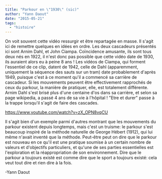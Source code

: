 ```yaml
---
title: "Parkour en \"1930\" (sic)"
author: "Yann Daout"
date: "2015-05-21"
tags: 
  - "histoire"
---
```


On voit souvent cette vidéo ressurgir et être repartagée en masse. Il s'agit ici de remettre quelques en idées en ordre. Les deux cascadeurs présentés ici sont Arnim Dahl, et John Ciampa. Coïncidence amusante, ils sont tous deux nés en 1922, il n'est donc pas possible que cette vidéo date de 1930, ils auraient alors eu à peine 8 ans ! Les vidéos de Ciampa, qui forment l'essentiel de ce clip, datent de 1942, celle de Dahl (apparemment, uniquement la séquence des sauts sur un tram) date probablement d'après 1949, puisque c'est à ce moment qu'il a commencé sa carrière de cascadeur. Si les mouvements peuvent être effectivement rapprochés de ceux du parkour, la manière de pratiquer, elle, est totalement différente. Arnim Dahl s'est brisé plus d'une centaine d'os dans sa carrière, et selon sa page wikipedia, a passé 4 ans de sa vie à l'hôpital ! "Etre et durer" passe à la trappe lorsqu'il s'agit de faire des cascades.

https://www.youtube.com/watch?v=zX_OPN8vqCU

Il s'agit bien d'un exemple parmi d'autres montrant que les mouvements du parkour existent depuis longtemps, mais c'est un truisme: le parkour s'est beaucoup inspiré de la méthode naturelle de George Hébert (1912), qui lui même n'avait inventé que la méthode. Peut-être peut on dire que le parkour est nouveau en ce qu'il est une pratique soumise à un certain nombre de valeurs et d'objectifs particuliers, et qu'une de ses parties essentielles est l'exploration et la réappropriation de son environnement. Dire que le parkour a toujours existé est comme dire que le sport a toujours existé: cela veut tout dire et rien dire à la fois.

\-Yann Daout

